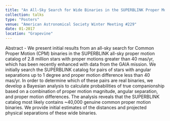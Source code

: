 ```yaml
---
title: "An All-Sky Search for Wide Binaries in the SUPERBLINK Proper Motion Catalog"
collection: talks
type: "Posters"
venue: "American Astronomical Society Winter Meeting #229"
date: 01-2017
location: "Grapevine"
---
```

Abstract - We present initial results from an all-sky search for Common Proper Motion (CPM) binaries in the SUPERBLINK all-sky proper motion catalog of 2.8 million stars with proper motions greater than 40 mas/yr, which has been recently enhanced with data from the GAIA mission. We initially search the SUPERBLINK catalog for pairs of stars with angular separations up to 1 degree and proper motion difference less than 40 mas/yr. In order to determine which of these pairs are real binaries, we develop a Bayesian analysis to calculate probabilities of true companionship based on a combination of proper motion magnitude, angular separation, and proper motion differences. The analysis reveals that the SUPERBLINK catalog most likely contains ~40,000 genuine common proper motion binaries. We provide initial estimates of the distances and projected physical separations of these wide binaries.
